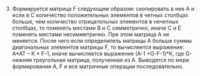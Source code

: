 3.	Формируется матрица F следующим образом: скопировать в нее А и если в С количество положительных элементов в четных столбцах больше, 
чем количество отрицательных  элементов в нечетных столбцах, то поменять местами В и С симметрично, иначе С и Е поменять местами несимметрично. 
При этом матрица А не меняется. После чего если определитель матрицы А больше суммы диагональных элементов матрицы F, то вычисляется выражение: A*AT – K * F-1, 
иначе вычисляется выражение (A-1 +G-F-1)*K, где G-нижняя треугольная матрица, полученная из А. 
Выводятся по мере формирования А, F и все матричные операции последовательно.
